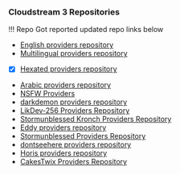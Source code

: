 ### Cloudstream 3 Repositories
!!!  Repo Got reported updated repo links below

- [English providers repository](https://raw.githubusercontent.com/recloudstream/cloudstream-extensions/builds/repo.json)
- [Multilingual providers repository](https://raw.githubusercontent.com/recloudstream/cloudstream-extensions-multilingual/builds/repo.json)
- [x] [Hexated providers repository](https://raw.githubusercontent.com/sxnjey/cs-repos/master/hexated-repo%20(1).json)
- [Arabic providers repository](https://raw.githubusercontent.com/yoyzo/arab/builds/repo.json)
- [NSFW Providers](https://raw.githubusercontent.com/Jacekun/cs3xxx-repo/main/repo.json)
- [darkdemon providers repository](https://raw.githubusercontent.com/daarkdemon/cs-darkdemon-extensions/builds/repo.json)
- [LikDev-256 Providers Repository](https://raw.githubusercontent.com/LikDev-256/likdev256-tamil-providers/builds/repo.json)
- [Stormunblessed Kronch Providers Repository](https://raw.githubusercontent.com/Stormunblessed/kamy-cs3/master/repo.json)
- [Eddy providers repository](https://raw.githubusercontent.com/Eddy976/cloudstream-extensions-eddy/builds/repo.json)
- [Stormunblessed Providers Repository](https://raw.githubusercontent.com/Stormunblessed/stormunblessed-cs3/master/repo.json)
- [dontseehere providers repository](https://gitlab.com/dontseehere/cs3-repos/-/raw/main/repo.json)
- [Horis providers repository](https://raw.githubusercontent.com/821938089/cloudstream-extensions/master/repo.json)
- [CakesTwix Providers Repository](https://raw.githubusercontent.com/CakesTwix/cloudstream-extensions-uk/master/repo.json)
